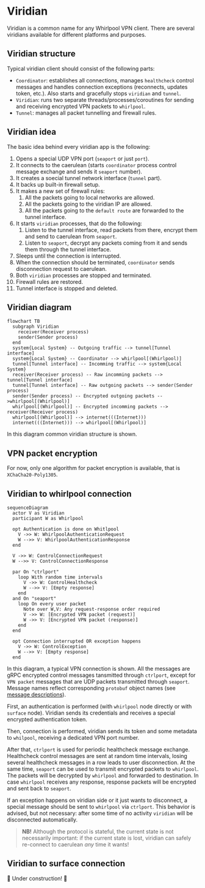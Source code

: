 # Viridian

Viridian is a common name for any Whirlpool VPN client.
There are several viridians available for different platforms and purposes.

## Viridian structure

Typical viridian client should consist of the following parts:

- `Coordinator`: establishes all connections, manages `healthcheck` control messages and handles connection exceptions (reconnects, updates token, etc.).
  Also starts and gracefully stops `viridian` and `tunnel`.
- `Viridian`: runs two separate threads/processes/coroutines for sending and receiving encrypted VPN packets to `whirlpool`.
- `Tunnel`: manages all packet tunnelling and firewall rules.

## Viridian idea

The basic idea behind every viridian app is the following:

1. Opens a special UDP VPN port (`seaport` or just `port`).
2. It connects to the caerulean (starts `coordinator` process control message exchange and sends it `seaport` number).
3. It creates a soecial tunnel network interface (`tunnel` part).
4. It backs up built-in firewall setup.
5. It makes a new set of firewall rules:
   1. All the packets going to local networks are allowed.
   2. All the packets going to the viridian IP are allowed.
   3. All the packets going to the `default route` are forwarded to the tunnel interface.
6. It starts `viridian` processes, that do the following:
   1. Listen to the tunnel interface, read packets from there, encrypt them and send to caerulean from `seaport`.
   2. Listen to `seaport`, decrypt any packets coming from it and sends them through the tunnel interface.
7. Sleeps until the connection is interrupted.
8. When the connection should be terminated, `coordinator` sends disconnection request to caerulean.
9. Both `viridian` processes are stopped and terminated.
10. Firewall rules are restored.
11. Tunnel interface is stopped and deleted.

## Viridian diagram

```mermaid
flowchart TB
  subgraph Viridian
    receiver(Receiver process)
    sender(Sender process)
  end
  system{Local System} -- Outgoing traffic --> tunnel[Tunnel interface]
  system{Local System} -- Coordinator --> whirlpool[(Whirlpool)]
  tunnel[Tunnel interface] -- Incomming traffic --> system{Local System}
  receiver(Receiver process) -- Raw incomming packets --> tunnel[Tunnel interface]
  tunnel[Tunnel interface] -- Raw outgoing packets --> sender(Sender process)
  sender(Sender process) -- Encrypted outgoing packets -->whirlpool[(Whirlpool)]
  whirlpool[(Whirlpool)] -- Encrypted incomming packets --> receiver(Receiver process)
  whirlpool[(Whirlpool)] --> internet(((Internet)))
  internet(((Internet))) --> whirlpool[(Whirlpool)]
```

In this diagram common viridian structure is shown.

## VPN packet encryption

For now, only one algorithm for packet encryption is available, that is `XChaCha20-Poly1305`.

## Viridian to whirlpool connection

```mermaid
sequenceDiagram
  actor V as Viridian
  participant W as Whirlpool

  opt Authentication is done on Whitlpool
    V ->> W: WhirlpoolAuthenticationRequest
    W -->> V: WhirlpoolAuthenticationResponse
  end

  V ->> W: ControlConnectionRequest
  W -->> V: ControlConnectionResponse

  par On "ctrlport"
    loop With random time intervals
      V ->> W: ControlHealthcheck
      W -->> V: [Empty response]
    end
  and On "seaport"
    loop On every user packet
      Note over W,V: Any request-response order required
      V ->> W: [Encrypted VPN packet (request)]
      W ->> V: [Encrypted VPN packet (response)]
    end
  end

  opt Connection interrupted OR exception happens
    V ->> W: ControlException
    W -->> V: [Empty response]
  end
```

In this diagram, a typical VPN connection is shown.
All the messages are gRPC encrypted control messages tansmitted through `ctrlport`, except for `VPN packet` messages that are UDP packets transmitted through `seaport`.
Message names reflect corresponding `protobuf` object names (see [message descriptions](./vessels/)).

First, an authentication is performed (with `whirlpool` node directly or with `surface` node).
Viridian sends its credentials and receives a special encrypted authentication token.

Then, connection is performed, viridian sends its token and some metadata to `whilpool`, receiving a dedicated VPN port number.

After that, `ctrlport` is used for periodic healthcheck message exchange.
Healthcheck control messages are sent at random time intervals, losing several healthcheck messages in a row leads to user disconnection.
At the same time, `seaport` can be used to transmit encrypted packets to `whirlpool`.
The packets will be decrypted by `whirlpool` and forwarded to destination.
In case `whirlpool` receives any response, response packets will be encrypted and sent back to `seaport`.

If an exception happens on viridian side or it just wants to disconnect, a special message should be sent to `whirlpool` via `ctrlport`.
This behavior is advised, but not necessary: after some time of no activity `viridian` will be disconnected automatically.

> **NB!** Although the protocol is stateful, the current state is not necessarily important:
> if the current state is lost, viridian can safely re-connect to caerulean _any_ time it wants!

## Viridian to surface connection

🚧 Under construction! 🚧
